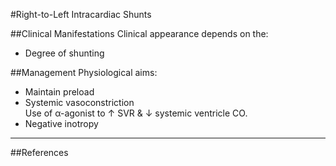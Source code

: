 #Right-to-Left Intracardiac Shunts


##Clinical Manifestations
Clinical appearance depends on the:
* Degree of shunting



##Management
Physiological aims:
* Maintain preload
* Systemic vasoconstriction  
Use of α-agonist to ↑ SVR & ↓ systemic ventricle CO.
* Negative inotropy


---
##References
